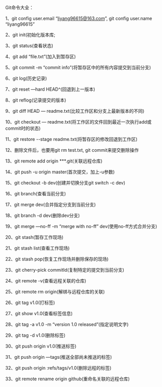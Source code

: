 Git命令大全：

1、git config user.email “liyang96615@163.com”, git config user.name “liyang96615”

2、git init(初始化版本库;

3、git status(查看状态)

4、git add “file.txt”(加入到暂存区)

5、git commit -m “commit info”(将暂存区中的所有内容提交到当前分支)

6、git log(历史记录)

7、git reset —hard HEAD^(回退到上一版本)

8、git reflog(记录提交的版本)

9、git diff HEAD — readme.txt(比较工作区和分支上最新版本的不同)

10、git checkout — readme.txt(将工作区的文件回到最近一次执行add或commit时的状态)

11、git restore --stage readme.txt(将暂存区的修改回退到工作区)

12、删除文件后，也要用git rm test.txt, git commit来提交删除操作

13、git remote add origin ***.git(关联远程仓库)

14、git push -u origin master(首次提交，加上-u参数)

15、git checkout -b dev(创建并切换分支git switch -c dev)

16、git branch(查看当前分支)

17、git merge dev(合并指定分支到当前分支)

18、git branch -d dev(删除dev分支)

19、git merge —no-ff -m “merge with no-ff” dev(使用no-ff方式合并分支)

20、git stash(暂存工作现场)

21、git stash list(查看工作现场)

22、git stash pop(恢复工作现场并删除保存的现场)

23、git cherry-pick commitId(复制特定的提交到当前分支)

24、git remote -v(查看远程关联的仓库)

25、git remote rm origin(解绑与远程仓库的关联)

26、git tag v1.0(打标签)

27、git show v1.0(查看标签信息)

28、git tag -a v1.0 -m “version 1.0 released”(指定说明文字)

29、git tag -d v1.0(删除标签)

30、git push origin v1.0(推送标签)

31、git push origin —tags(推送全部尚未推送的标签)

32、git push origin :refs/tags/v1.0(删除远程的标签)

33、git remote rename origin github(重命名关联的远程仓库)